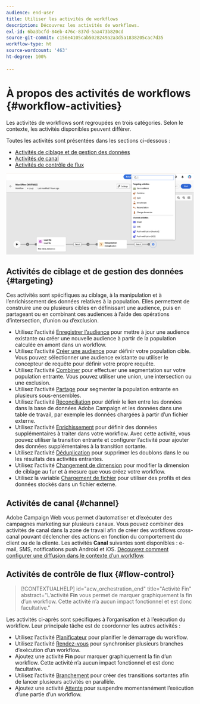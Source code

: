 ```yaml
---
audience: end-user
title: Utiliser les activités de workflows
description: Découvrez les activités de workflows.
exl-id: 6ba3bcfd-84eb-476c-837d-5aa473b820cd
source-git-commit: c156e4105cab5028249a2a3d5a1838205cac7d35
workflow-type: ht
source-wordcount: '463'
ht-degree: 100%

---
```



# À propos des activités de workflows {#workflow-activities}

Les activités de workflows sont regroupées en trois catégories. Selon le contexte, les activités disponibles peuvent différer.

Toutes les activités sont présentées dans les sections ci-dessous :

* [Activités de ciblage et de gestion des données](#targeting)
* [Activités de canal](#channel)
* [Activités de contrôle de flux](#flow-control)

![](../assets/workflow-activities.png)

## Activités de ciblage et de gestion des données {#targeting}

Ces activités sont spécifiques au ciblage, à la manipulation et à l’enrichissement des données relatives à la population. Elles permettent de construire une ou plusieurs cibles en définissant une audience, puis en partageant ou en combinant ces audiences à l’aide des opérations d’intersection, d’union ou d’exclusion.

* Utilisez l’activité [Enregistrer l’audience](save-audience.md) pour mettre à jour une audience existante ou créer une nouvelle audience à partir de la population calculée en amont dans un workflow.
* Utilisez l’activité [Créer une audience](build-audience.md) pour définir votre population cible. Vous pouvez sélectionner une audience existante ou utiliser le concepteur de requête pour définir votre propre requête.
* Utilisez l’activité [Combiner](combine.md) pour effectuer une segmentation sur votre population entrante. Vous pouvez utiliser une union, une intersection ou une exclusion.
* Utilisez l’activité [Partage](split.md) pour segmenter la population entrante en plusieurs sous-ensembles.
* Utilisez l’activité [Réconciliation](reconciliation.md) pour définir le lien entre les données dans la base de données Adobe Campaign et les données dans une table de travail, par exemple les données chargées à partir d’un fichier externe.
* Utilisez l’activité [Enrichissement](enrichment.md) pour définir des données supplémentaires à traiter dans votre workflow. Avec cette activité, vous pouvez utiliser la transition entrante et configurer l’activité pour ajouter des données supplémentaires à la transition sortante.
* Utilisez l’activité [Déduplication](deduplication.md) pour supprimer les doublons dans le ou les résultats des activités entrantes.
* Utilisez l’activité [Changement de dimension](change-dimension.md) pour modifier la dimension de ciblage au fur et à mesure que vous créez votre workflow.
* Utilisez la variable [Chargement de fichier](load-file.md) pour utiliser des profils et des données stockés dans un fichier externe.

## Activités de canal {#channel}

Adobe Campaign Web vous permet d’automatiser et d’exécuter des campagnes marketing sur plusieurs canaux. Vous pouvez combiner des activités de canal dans la zone de travail afin de créer des workflows cross-canal pouvant déclencher des actions en fonction du comportement du client ou de la cliente. Les activités **Canal** suivantes sont disponibles : e-mail, SMS, notifications push Android et iOS. [Découvrez comment configurer une diffusion dans le contexte d’un workflow](channels.md).

## Activités de contrôle de flux {#flow-control}

>[!CONTEXTUALHELP]
>id="acw_orchestration_end"
>title="Activité Fin"
>abstract="L’activité **Fin** vous permet de marquer graphiquement la fin d’un workflow. Cette activité n’a aucun impact fonctionnel et est donc facultative."

Les activités ci-après sont spécifiques à l’organisation et à l’exécution du workflow. Leur principale tâche est de coordonner les autres activités :

* Utilisez l’activité [Planificateur](scheduler.md) pour planifier le démarrage du workflow.
* Utilisez l’activité [Rendez-vous](and-join.md) pour synchroniser plusieurs branches d’exécution d’un workflow.
* Ajoutez une activité **Fin** pour marquer graphiquement la fin d’un workflow. Cette activité n’a aucun impact fonctionnel et est donc facultative.
* Utilisez l’activité [Branchement](fork.md) pour créer des transitions sortantes afin de lancer plusieurs activités en parallèle.
* Ajoutez une activité [Attente](wait.md) pour suspendre momentanément l’exécution d’une partie d’un workflow.

<!--
## Data management activities {#data-management}

overview: what they're used for
which use case you can perform with them

list available activites + short description + ref to section
-->

